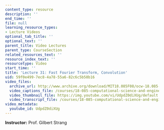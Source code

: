```yaml
---
content_type: resource
description: ''
end_time: ''
file: null
learning_resource_types:
- Lecture Videos
optional_tab_title: ''
optional_text: ''
parent_title: Video Lectures
parent_type: CourseSection
related_resources_text: ''
resource_index_text: ''
resourcetype: Video
start_time: ''
title: 'Lecture 31: Fast Fourier Transform, Convolution'
uid: 59f0e499-7ec8-4a78-55a6-82c6c5b58b16
video_files:
  archive_url: http://www.archive.org/download/MIT18.085F08/ocw-18.085-f08-lec31_300k.mp4
  video_captions_file: /courses/18-085-computational-science-and-engineering-i-fall-2008/5e020e4ae3bc5172a03d31e3d8d5cabd_UdpdZ0diXUg.vtt
  video_thumbnail_file: https://img.youtube.com/vi/UdpdZ0diXUg/default.jpg
  video_transcript_file: /courses/18-085-computational-science-and-engineering-i-fall-2008/d9d94e10bd89f778588fcd7261f47148_UdpdZ0diXUg.pdf
video_metadata:
  youtube_id: UdpdZ0diXUg
---
```


**Instructor:** Prof. Gilbert Strang